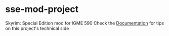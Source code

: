# sse-mod-project
Skyrim: Special Edition mod for IGME 590
Check the <a href="https://docs.google.com/document/d/1I-2l-IQQxsAhprYQ2-kzCOAbcsb03X-nemtjJsi-2Ro/edit#">Documentation</a> for tips on this project's technical side
